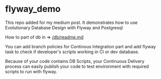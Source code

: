 # flyway_demo

This repo added for my medium post. It demonstrates how to use Evolutionary Database Design with Flyway and Postgresql

How to part of db in => [/db/readme.md](https://github.com/mftasatan/flyway_demo/blob/main/db/readme.md)

You can add branch policies for Continous Integration part and add flyway task to check if developer's scripts working in CI or dev database.

Because of your code contains DB Scripts, your Continuous Delivery process can easily publish your code to test environment with required scripts to run with flyway. 
